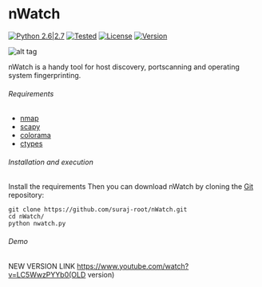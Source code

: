 # nWatch  

[![Python 2.6|2.7](https://img.shields.io/badge/Python-2.7.*-blue.svg)](https://www.python.org/downloads/)
[![Tested](https://img.shields.io/badge/Tested-Linux-brightgreen.svg)]()
[![License](https://img.shields.io/badge/License-GNU--GPLv3-yellow.svg)](https://www.gnu.org/licenses/gpl-3.0.en.html)
[![Version](https://img.shields.io/badge/Version-1.1-orange.svg)](https://github.com/suraj-root/nWatch/blob/master/nwatch.py)


![alt tag](http://s33.postimg.org/p27tkdo9b/nwatch.png)


nWatch is a handy tool for host discovery, portscanning and operating system fingerprinting.


###### Requirements
* [nmap](https://pypi.python.org/pypi/python-nmap)
* [scapy](http://www.secdev.org/projects/scapy/)
* [colorama](https://pypi.python.org/pypi/colorama)
* [ctypes](https://pypi.python.org/pypi/ctypes/1.0.2)


###### Installation and execution
Install the requirements
Then you can download nWatch by cloning the [Git](https://github.com/suraj-root/nWatch) repository:

    git clone https://github.com/suraj-root/nWatch.git
    cd nWatch/
    python nwatch.py 
    

###### Demo
NEW VERSION LINK
https://www.youtube.com/watch?v=LC5WwzPYYb0(OLD version)
